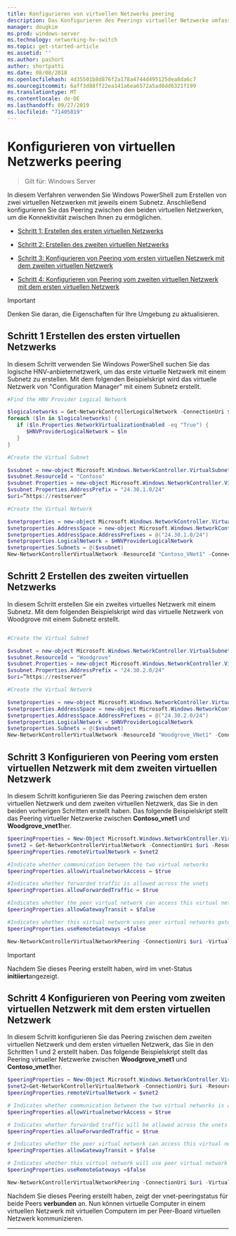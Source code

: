 ```yaml
---
title: Konfigurieren von virtuellen Netzwerks peering
description: Das Konfigurieren des Peerings virtueller Netzwerke umfasst das Erstellen von zwei virtuellen Netzwerken mit Peering.
manager: dougkim
ms.prod: windows-server
ms.technology: networking-hv-switch
ms.topic: get-started-article
ms.assetid: ''
ms.author: pashort
author: shortpatti
ms.date: 08/08/2018
ms.openlocfilehash: 4d35501b8d876f2a178a4744d495125dea8da6c7
ms.sourcegitcommit: 6aff3d88ff22ea141a6ea6572a5ad8dd6321f199
ms.translationtype: MT
ms.contentlocale: de-DE
ms.lasthandoff: 09/27/2019
ms.locfileid: "71405819"
---
```

# <a name="configure-virtual-network-peering"></a>Konfigurieren von virtuellen Netzwerks peering

>Gilt für: Windows Server

In diesem Verfahren verwenden Sie Windows PowerShell zum Erstellen von zwei virtuellen Netzwerken mit jeweils einem Subnetz. Anschließend konfigurieren Sie das Peering zwischen den beiden virtuellen Netzwerken, um die Konnektivität zwischen Ihnen zu ermöglichen.

- [Schritt 1: Erstellen des ersten virtuellen Netzwerks](#step-1-create-the-first-virtual-network)

- [Schritt 2: Erstellen des zweiten virtuellen Netzwerks](#step-2-create-the-second-virtual-network)

- [Schritt 3: Konfigurieren von Peering vom ersten virtuellen Netzwerk mit dem zweiten virtuellen Netzwerk](#step-3-configure-peering-from-the-first-virtual-network-to-the-second-virtual-network)

- [Schritt 4: Konfigurieren von Peering vom zweiten virtuellen Netzwerk mit dem ersten virtuellen Netzwerk](#step-4-configure-peering-from-the-second-virtual-network-to-the-first-virtual-network)


>[!IMPORTANT]
>Denken Sie daran, die Eigenschaften für Ihre Umgebung zu aktualisieren.

## <a name="step-1-create-the-first-virtual-network"></a>Schritt 1 Erstellen des ersten virtuellen Netzwerks

In diesem Schritt verwenden Sie Windows PowerShell suchen Sie das logische HNV-anbieternetzwerk, um das erste virtuelle Netzwerk mit einem Subnetz zu erstellen. Mit dem folgenden Beispielskript wird das virtuelle Netzwerk von "Configuration Manager" mit einem Subnetz erstellt.

``` PowerShell
#Find the HNV Provider Logical Network  

$logicalnetworks = Get-NetworkControllerLogicalNetwork -ConnectionUri $uri  
foreach ($ln in $logicalnetworks) {  
   if ($ln.Properties.NetworkVirtualizationEnabled -eq "True") {  
      $HNVProviderLogicalNetwork = $ln  
   }  
}   

#Create the Virtual Subnet  

$vsubnet = new-object Microsoft.Windows.NetworkController.VirtualSubnet  
$vsubnet.ResourceId = "Contoso"  
$vsubnet.Properties = new-object Microsoft.Windows.NetworkController.VirtualSubnetProperties  
$vsubnet.Properties.AddressPrefix = "24.30.1.0/24"
$uri=”https://restserver”  

#Create the Virtual Network  

$vnetproperties = new-object Microsoft.Windows.NetworkController.VirtualNetworkProperties  
$vnetproperties.AddressSpace = new-object Microsoft.Windows.NetworkController.AddressSpace  
$vnetproperties.AddressSpace.AddressPrefixes = @("24.30.1.0/24")  
$vnetproperties.LogicalNetwork = $HNVProviderLogicalNetwork  
$vnetproperties.Subnets = @($vsubnet)  
New-NetworkControllerVirtualNetwork -ResourceId "Contoso_VNet1" -ConnectionUri $uri -Properties $vnetproperties
```

## <a name="step-2-create-the-second-virtual-network"></a>Schritt 2 Erstellen des zweiten virtuellen Netzwerks

In diesem Schritt erstellen Sie ein zweites virtuelles Netzwerk mit einem Subnetz. Mit dem folgenden Beispielskript wird das virtuelle Netzwerk von Woodgrove mit einem Subnetz erstellt.

``` PowerShell

#Create the Virtual Subnet  

$vsubnet = new-object Microsoft.Windows.NetworkController.VirtualSubnet  
$vsubnet.ResourceId = "Woodgrove"  
$vsubnet.Properties = new-object Microsoft.Windows.NetworkController.VirtualSubnetProperties  
$vsubnet.Properties.AddressPrefix = "24.30.2.0/24"  
$uri=”https://restserver”

#Create the Virtual Network  

$vnetproperties = new-object Microsoft.Windows.NetworkController.VirtualNetworkProperties  
$vnetproperties.AddressSpace = new-object Microsoft.Windows.NetworkController.AddressSpace  
$vnetproperties.AddressSpace.AddressPrefixes = @("24.30.2.0/24")  
$vnetproperties.LogicalNetwork = $HNVProviderLogicalNetwork  
$vnetproperties.Subnets = @($vsubnet)  
New-NetworkControllerVirtualNetwork -ResourceId "Woodgrove_VNet1" -ConnectionUri $uri -Properties $vnetproperties
```

## <a name="step-3-configure-peering-from-the-first-virtual-network-to-the-second-virtual-network"></a>Schritt 3 Konfigurieren von Peering vom ersten virtuellen Netzwerk mit dem zweiten virtuellen Netzwerk

In diesem Schritt konfigurieren Sie das Peering zwischen dem ersten virtuellen Netzwerk und dem zweiten virtuellen Netzwerk, das Sie in den beiden vorherigen Schritten erstellt haben. Das folgende Beispielskript stellt das Peering virtueller Netzwerke zwischen **Contoso_vnet1** und **Woodgrove_vnet1**her.

```PowerShell
$peeringProperties = New-Object Microsoft.Windows.NetworkController.VirtualNetworkPeeringProperties
$vnet2 = Get-NetworkControllerVirtualNetwork -ConnectionUri $uri -ResourceId "Woodgrove_VNet1"
$peeringProperties.remoteVirtualNetwork = $vnet2

#Indicate whether communication between the two virtual networks
$peeringProperties.allowVirtualnetworkAccess = $true

#Indicates whether forwarded traffic is allowed across the vnets
$peeringProperties.allowForwardedTraffic = $true

#Indicates whether the peer virtual network can access this virtual networks gateway
$peeringProperties.allowGatewayTransit = $false

#Indicates whether this virtual network uses peer virtual networks gateway
$peeringProperties.useRemoteGateways =$false

New-NetworkControllerVirtualNetworkPeering -ConnectionUri $uri -VirtualNetworkId “Contoso_vnet1” -ResourceId “ContosotoWoodgrove” -Properties $peeringProperties

```

>[!IMPORTANT]
>Nachdem Sie dieses Peering erstellt haben, wird im vnet-Status **initiiert**angezeigt.

## <a name="step-4-configure-peering-from-the-second-virtual-network-to-the-first-virtual-network"></a>Schritt 4 Konfigurieren von Peering vom zweiten virtuellen Netzwerk mit dem ersten virtuellen Netzwerk

In diesem Schritt konfigurieren Sie das Peering zwischen dem zweiten virtuellen Netzwerk und dem ersten virtuellen Netzwerk, das Sie in den Schritten 1 und 2 erstellt haben. Das folgende Beispielskript stellt das Peering virtueller Netzwerke zwischen **Woodgrove_vnet1** und **Contoso_vnet1**her.

```PowerShell
$peeringProperties = New-Object Microsoft.Windows.NetworkController.VirtualNetworkPeeringProperties 
$vnet2=Get-NetworkControllerVirtualNetwork -ConnectionUri $uri -ResourceId "Contoso_VNet1"
$peeringProperties.remoteVirtualNetwork = $vnet2 

# Indicates whether communication between the two virtual networks is allowed 
$peeringProperties.allowVirtualnetworkAccess = $true 

# Indicates whether forwarded traffic will be allowed across the vnets
$peeringProperties.allowForwardedTraffic = $true 

# Indicates whether the peer virtual network can access this virtual network's gateway
$peeringProperties.allowGatewayTransit = $false 

# Indicates whether this virtual network will use peer virtual network's gateway
$peeringProperties.useRemoteGateways =$false 

New-NetworkControllerVirtualNetworkPeering -ConnectionUri $uri -VirtualNetworkId “Woodgrove_vnet1” -ResourceId “WoodgrovetoContoso” -Properties $peeringProperties 

```

Nachdem Sie dieses Peering erstellt haben, zeigt der vnet-peeringstatus für beide Peers **verbunden** an. Nun können virtuelle Computer in einem virtuellen Netzwerk mit virtuellen Computern im per Peer-Board virtuellen Netzwerk kommunizieren.

---